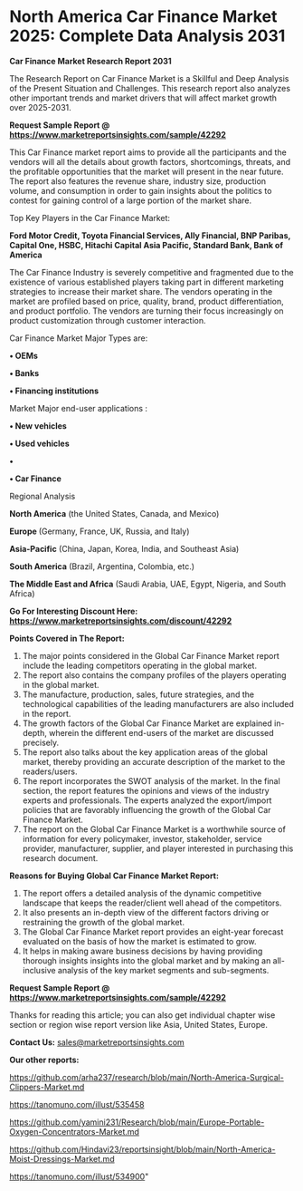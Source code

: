 # North America Car Finance Market 2025: Complete Data Analysis 2031

<strong>Car Finance Market Research Report 2031</strong>

The Research Report on Car Finance Market is a Skillful and Deep Analysis of the Present Situation and Challenges. This research report also analyzes other important trends and market drivers that will affect market growth over 2025-2031.

<strong>Request Sample Report @ <a href=https://www.marketreportsinsights.com/sample/42292>https://www.marketreportsinsights.com/sample/42292</a></strong>

This Car Finance market report aims to provide all the participants and the vendors will all the details about growth factors, shortcomings, threats, and the profitable opportunities that the market will present in the near future. The report also features the revenue share, industry size, production volume, and consumption in order to gain insights about the politics to contest for gaining control of a large portion of the market share.

Top Key Players in the Car Finance Market:

<strong>Ford Motor Credit, Toyota Financial Services, Ally Financial, BNP Paribas, Capital One, HSBC, Hitachi Capital Asia Pacific, Standard Bank, Bank of America</strong>

The Car Finance Industry is severely competitive and fragmented due to the existence of various established players taking part in different marketing strategies to increase their market share. The vendors operating in the market are profiled based on price, quality, brand, product differentiation, and product portfolio. The vendors are turning their focus increasingly on product customization through customer interaction.

Car Finance Market Major Types are:

<strong>•  OEMs

•  Banks

•  Financing institutions</strong>

Market Major end-user applications :

<strong>•  New vehicles

•  Used vehicles

•  

•  Car Finance</strong>

Regional Analysis

</u><strong><b>North America</b></strong> (the United States, Canada, and Mexico)

<strong><b>Europe </b></strong>(Germany, France, UK, Russia, and Italy)

<strong><b>Asia-Pacific</b></strong> (China, Japan, Korea, India, and Southeast Asia)

<strong><b>South America</b></strong> (Brazil, Argentina, Colombia, etc.)

<strong><b>The Middle East and Africa</b></strong> (Saudi Arabia, UAE, Egypt, Nigeria, and South Africa)

<strong>Go For Interesting Discount Here: <a href=https://www.marketreportsinsights.com/discount/42292>https://www.marketreportsinsights.com/discount/42292</a></strong>

<strong>Points Covered in The Report:</strong>
<ol>
  <li>The major points considered in the Global Car Finance Market report include the leading competitors operating in the global market.</li>
  <li>The report also contains the company profiles of the players operating in the global market.</li>
  <li>The manufacture, production, sales, future strategies, and the technological capabilities of the leading manufacturers are also included in the report.</li>
  <li>The growth factors of the Global Car Finance Market are explained in-depth, wherein the different end-users of the market are discussed precisely.</li>
  <li>The report also talks about the key application areas of the global market, thereby providing an accurate description of the market to the readers/users.</li>
  <li>The report incorporates the SWOT analysis of the market. In the final section, the report features the opinions and views of the industry experts and professionals. The experts analyzed the export/import policies that are favorably influencing the growth of the Global Car Finance Market.</li>
  <li>The report on the Global Car Finance Market is a worthwhile source of information for every policymaker, investor, stakeholder, service provider, manufacturer, supplier, and player interested in purchasing this research document.</li>
</ol>
<strong>Reasons for Buying Global Car Finance Market Report:</strong>

<ol>
  <li>The report offers a detailed analysis of the dynamic competitive landscape that keeps the reader/client well ahead of the competitors.</li>
  <li>It also presents an in-depth view of the different factors driving or restraining the growth of the global market.</li>
  <li>The Global Car Finance Market report provides an eight-year forecast evaluated on the basis of how the market is estimated to grow.</li>
  <li>It helps in making aware business decisions by having providing thorough insights insights into the global market and by making an all-inclusive analysis of the key market segments and sub-segments.</li>
</ol>
<strong>Request Sample Report @ <a href=https://www.marketreportsinsights.com/sample/42292>https://www.marketreportsinsights.com/sample/42292</a></strong>


Thanks for reading this article; you can also get individual chapter wise section or region wise report version like Asia, United States, Europe.

<strong>Contact Us:</strong>
sales@marketreportsinsights.com

<strong>Our other reports:</strong>

<a href=https://github.com/arha237/research/blob/main/North-America-Surgical-Clippers-Market.md>https://github.com/arha237/research/blob/main/North-America-Surgical-Clippers-Market.md</a>

<a href=https://tanomuno.com/illust/535458>https://tanomuno.com/illust/535458</a>

<a href=https://github.com/yamini231/Research/blob/main/Europe-Portable-Oxygen-Concentrators-Market.md>https://github.com/yamini231/Research/blob/main/Europe-Portable-Oxygen-Concentrators-Market.md</a>

<a href=https://github.com/Hindavi23/reportsinsight/blob/main/North-America-Moist-Dressings-Market.md>https://github.com/Hindavi23/reportsinsight/blob/main/North-America-Moist-Dressings-Market.md</a>

<a href=https://tanomuno.com/illust/534900>https://tanomuno.com/illust/534900</a>"
